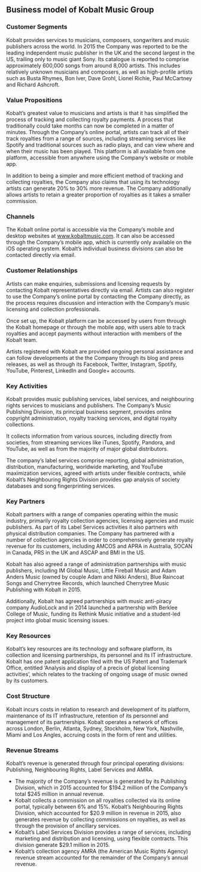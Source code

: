 Business model of Kobalt Music Group
------------------------------------

 ### Customer Segments

 Kobalt provides services to musicians, composers, songwriters and music publishers across the world. In 2015 the Company was reported to be the leading independent music publisher in the UK and the second largest in the US, trailing only to music giant Sony. Its catalogue is reported to comprise approximately 600,000 songs from around 8,000 artists. This includes relatively unknown musicians and composers, as well as high-profile artists such as Busta Rhymes, Bon Iver, Dave Grohl, Lionel Richie, Paul McCartney and Richard Ashcroft.

 ### Value Propositions

 Kobalt’s greatest value to musicians and artists is that it has simplified the process of tracking and collecting royalty payments. A process that traditionally could take months can now be completed in a matter of minutes. Through the Company’s online portal, artists can track all of their track royalties from a range of sources, including streaming services like Spotify and traditional sources such as radio plays, and can view where and when their music has been played. This platform is all available from one platform, accessible from anywhere using the Company’s website or mobile app.

 In addition to being a simpler and more efficient method of tracking and collecting royalties, the Company also claims that using its technology artists can generate 20% to 30% more revenue. The Company additionally allows artists to retain a greater proportion of royalties as it takes a smaller commission.

 ### Channels

 The Kobalt online portal is accessible via the Company’s mobile and desktop websites at www.kobaltmusic.com. It can also be accessed through the Company’s mobile app, which is currently only available on the iOS operating system. Kobalt’s individual business divisions can also be contacted directly via email.

 ### Customer Relationships

 Artists can make enquiries, submissions and licensing requests by contacting Kobalt representatives directly via email. Artists can also register to use the Company’s online portal by contacting the Company directly, as the process requires discussion and interaction with the Company’s music licensing and collection professionals.

 Once set up, the Kobalt platform can be accessed by users from through the Kobalt homepage or through the mobile app, with users able to track royalties and accept payments without interaction with members of the Kobalt team.

 Artists registered with Kobalt are provided ongoing personal assistance and can follow developments at the the Company through its blog and press releases, as well as through its Facebook, Twitter, Instagram, Spotify, YouTube, Pinterest, LinkedIn and Google+ accounts.

 ### Key Activities

 Kobalt provides music publishing services, label services, and neighbouring rights services to musicians and publishers. The Company’s Music Publishing Division, its principal business segment, provides online copyright administration, royalty tracking services, and digital royalty collections.

 It collects information from various sources, including directly from societies, from streaming services like iTunes, Spotify, Pandora, and YouTube, as well as from the majority of major global distributors.

 The company’s label services comprise reporting, global administration, distribution, manufacturing, worldwide marketing, and YouTube maximization services, agreed with artists under flexible contracts, while Kobalt’s Neighbouring Rights Division provides gap analysis of society databases and song fingerprinting services.

 ### Key Partners

 Kobalt partners with a range of companies operating within the music industry, primarily royalty collection agencies, licensing agencies and music publishers. As part of its Label Services activities it also partners with physical distribution companies. The Company has partnered with a number of collection agencies in order to comprehensively generate royalty revenue for its customers, including AMCOS and APRA in Australia, SOCAN in Canada, PRS in the UK and ASCAP and BMI in the US.

 Kobalt has also agreed a range of administration partnerships with music publishers, including IM Global Music, Little Fireball Music and Adam Anders Music (owned by couple Adam and Nikki Anders), Blue Raincoat Songs and Cherrytree Records, which launched Cherrytree Music Publishing with Kobalt in 2015.

 Additionally, Kobalt has agreed partnerships with music anti-piracy company AudioLock and in 2014 launched a partnership with Berklee College of Music, funding its Rethink Music initiative and a student-led project into global music licensing issues.

 ### Key Resources

 Kobalt’s key resources are its technology and software platform, its collection and licensing partnerships, its personnel and its IT infrastructure. Kobalt has one patent application filed with the US Patent and Trademark Office, entitled ‘Analysis and display of a precis of global licensing activities’, which relates to the tracking of ongoing usage of music owned by its customers.

 ### Cost Structure

 Kobalt incurs costs in relation to research and development of its platform, maintenance of its IT infrastructure, retention of its personnel and management of its partnerships. Kobalt operates a network of offices across London, Berlin, Atlanta, Sydney, Stockholm, New York, Nashville, Miami and Los Angles, accruing costs in the form of rent and utilities.

 ### Revenue Streams

 Kobalt’s revenue is generated through four principal operating divisions: Publishing, Neighbouring Rights, Label Services and AMRA.

  * The majority of the Company’s revenue is generated by its Publishing Division, which in 2015 accounted for $194.2 million of the Company’s total $245 million in annual revenue.
 * Kobalt collects a commission on all royalties collected via its online portal, typically between 6% and 15%. Kobalt’s Neighbouring Rights Division, which accounted for $20.9 million in revenue in 2015, also generates revenue by collecting commissions on royalties, as well as through the provision of ancillary services.
 * Kobalt’s Label Services Division provides a range of services, including marketing and distribution and licensing, using flexible contracts. This division generate $29.1 million in 2015.
 * Kobalt’s collection agency AMRA (the American Music Rights Agency) revenue stream accounted for the remainder of the Company’s annual revenue.